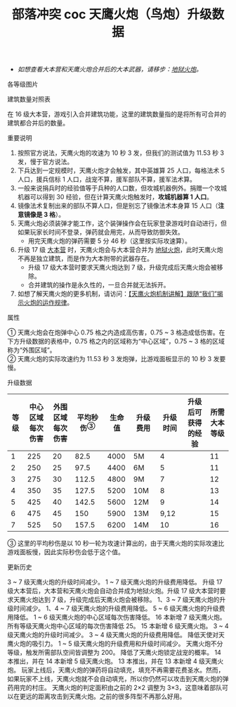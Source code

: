﻿---
title: "部落冲突 coc 天鹰火炮（鸟炮）升级数据"
navTitle: "天鹰火炮"
shownTitle: "天鹰火炮（鸟炮）"
description: "天鹰火炮的攻击范围几乎覆盖了地图的每个角落，它发射的火炮可以对汹汹而来的敌方部队造成溅射伤害。然而，只有大规模的部队才会触发天鹰火炮。"
module: upgrade-home
imgFolder: home_buildings/030b
wiki: https://clashofclans.fandom.com/wiki/Eagle_Artillery
canonical: /upgrade/030b-Eagle-Artillery
---

- *如想查看大本营和天鹰火炮合并后的大本武器，请移步：[地狱火炮](/upgrade/0315-Inferno-Artillery)。*

<UnitInfo :folder="$frontmatter.imgFolder" imgSrc="Eagle_Artillery7_info.png" :imgAlt="$frontmatter.navTitle" :description="$frontmatter.description" />

<SmallTitle>各等级图片</SmallTitle>

<Panel>
    <UnitImgGroup title="日常状态" :folder="$frontmatter.imgFolder">
        <UnitImg imgTitle="1 级" imgSrc="Eagle_Artillery1.png" />
        <UnitImg imgTitle="2 级" imgSrc="Eagle_Artillery2.png" />
        <UnitImg imgTitle="3 级" imgSrc="Eagle_Artillery3.png" />
        <UnitImg imgTitle="4 级" imgSrc="Eagle_Artillery4.png" />
        <UnitImg imgTitle="5 级" imgSrc="Eagle_Artillery5.png" />
        <UnitImg imgTitle="6 级" imgSrc="Eagle_Artillery6.png" />
        <UnitImg imgTitle="7 级" imgSrc="Eagle_Artillery7.png" imgHd="Eagle_Artillery7_hd.png" />
    </UnitImgGroup>
    <UnitImgGroup title="发射中" :folder="$frontmatter.imgFolder">
        <UnitImg imgTitle="1 级" imgSrc="Eagle_Artillery1_Active.png" />
        <UnitImg imgTitle="2 级" imgSrc="Eagle_Artillery2_Active.png" />
        <UnitImg imgTitle="3 级" imgSrc="Eagle_Artillery3_Active.png" />
        <UnitImg imgTitle="4 级" imgSrc="Eagle_Artillery4_Active.png" />
        <UnitImg imgTitle="5 级" imgSrc="Eagle_Artillery5_Active.png" />
        <UnitImg imgTitle="6 级" imgSrc="Eagle_Artillery6_Active.png" />
        <UnitImg imgTitle="7 级" imgSrc="Eagle_Artillery7_Active.png" />
    </UnitImgGroup>
        <UnitImgGroup title="无弹药" :folder="$frontmatter.imgFolder">
        <UnitImg imgTitle="1 级" imgSrc="Eagle_Artillery1_Unloaded.png" />
        <UnitImg imgTitle="2 级" imgSrc="Eagle_Artillery2_Unloaded.png" />
        <UnitImg imgTitle="3 级" imgSrc="Eagle_Artillery3_Unloaded.png" />
        <UnitImg imgTitle="4 级" imgSrc="Eagle_Artillery4_Unloaded.png" />
        <UnitImg imgTitle="5 级" imgSrc="Eagle_Artillery5_Unloaded.png" />
        <UnitImg imgTitle="6 级" imgSrc="Eagle_Artillery6_Unloaded.png" />
        <UnitImg imgTitle="7 级" imgSrc="Eagle_Artillery7_Unloaded.png" />
    </UnitImgGroup>
</Panel>

<SmallTitle>建筑数量对照表</SmallTitle>

<BuildingNum>
    <BuildingNumRow title="大本等级" num="1 - 10, 11 - 16, 17" />
    <BuildingNumRow title="建筑数量" num="     0,       1,  0" />
</BuildingNum>

在 16 级大本营，游戏引入合并建筑功能，这里的建筑数量指的是将所有可合并的建筑都合并后的数量。

<SmallTitle>重要说明</SmallTitle>

1. 按照官方说法，天鹰火炮的攻速为 10 秒 3 发，但我们的测试值为 11.53 秒 3 发，慢于官方说法。
2. 下兵达到一定规模时，天鹰火炮才会触发，其中英雄算 25 人口，每格法术 5 人口，援兵信标 1 人口，战宠不算，援军部队不算，援军法术算。
3. 一般来说捐兵时的经验值等于兵种的人口数，但攻城机器例外。捐赠一个攻城机器可以得到 30 经验，但在计算天鹰火炮触发时，**攻城机器算 1 人口**。
4. 镜像法术复制出来的部队不算人口，但是别忘了镜像法术本身算 15 人口（**注意镜像是 3 格**）。
5. 天鹰火炮必须装弹才能工作，这个装弹操作会在玩家登录游戏时自动进行，但如果玩家长时间不登录，弹药就会用完，从而导致防御失效。
    - 用完天鹰火炮的弹药需要 5 分 46 秒（这里按实际攻速算）。
6. 升级 17 级 [大本营](/upgrade/0400-Town-Hall) 时，天鹰火炮会与大本营合并为 [地狱火炮](/upgrade/0315-Inferno-Artillery)，此时天鹰火炮不再是独立建筑，而是作为大本附带的武器存在。
    - 升级 17 级大本营时要求天鹰火炮达到 7 级，升级完成后天鹰火炮会被移除。
    - 合并建筑的操作是永久性的，一旦合并就无法拆开。
7. 如想了解天鹰火炮的更多机制，请访问：[【天鹰火炮机制讲解】跟随“我们”揭示火炮的运作规律](/p/2140)。

<SmallTitle>属性</SmallTitle>

<UnitProperties>
    <UnitProperty pKey="占地面积" pValue="4×4" />
    <UnitProperty pKey="判定面积" pValue="3×3" :isJudgeSquare="true" />
    <UnitProperty pKey="伤害类型" pValue="范围伤害<sup>①</sup>" />
    <UnitProperty pKey="攻击的目标" pValue="地面和空中目标" />
    <UnitProperty pKey="射程" pValue="7 ~ 50 格" />
    <UnitProperty pKey="攻速" pValue="11.53 秒一轮<sup>②</sup>" />
    <UnitProperty pKey="触发所需的人口数" pValue="200" />
    <UnitProperty pKey="弹药数量" pValue="90" />
    <UnitProperty pKey="触发后的攻击延迟" pValue="1.25 秒" />
    <UnitProperty pKey="击退距离" pValue="0.5 格" />
</UnitProperties>

① 天鹰火炮会在炮弹中心 0.75 格之内造成高伤害，0.75 ~ 3 格造成低伤害。在下方升级数据的表格中，0.75 格之内的区域称为“中心区域”，0.75 ~ 3 格的区域称为“外围区域”。<br>
② 天鹰火炮的实际攻速约为 11.53 秒 3 发炮弹，比游戏面板显示的 10 秒 3 发要慢。

<SmallTitle>升级数据</SmallTitle>

<script setup>
const tableExtraInfo = [
    {
        "column": 5,
        "type": "cost",
        "gpClass": "building",
        "icon": "Gold"
    },
    {
        "column": 6,
        "type": "time",
        "gpClass": "building"
    },
    {
        "column": 7,
        "type": "exp",
        "icon": "Exp"
    }
];
</script>

<UnitTable :tableExtraInfo="tableExtraInfo">

| 等级 |中心区域<br>每次伤害|外围区域<br>每次伤害|平均秒伤<sup>③</sup>| 生命值 | 升级费用 | 升级时间 |升级后可<br>获得的经验| 所需<br>大本等级 |
| ---- |       ---        |        ---        |         ---       |   ---  |   ---   |   ----  |        ---          |      ----      |
|   1  |       225        |         20        |        82.5       |  4000  |    5M   |   4     |                     |       11       |
|   2  |       250        |         25        |        97.5       |  4400  |    6M   |   5     |                     |       11       |
|   3  |       275        |         30        |       112.5       |  4800  |    9M   |   7     |                     |       12       |
|   4  |       350        |         35        |       127.5       |  5200  |   10M   |   8     |                     |       13       |
|   5  |       425        |         40        |       142.5       |  5600  |   12M   |   9     |                     |       14       |
|   6  |       475        |         45        |       150         |  5900  |   13M   |   9,12  |                     |       15       |
|   7  |       525        |         50        |       157.5       |  6200  |   14M   |  10     |                     |       16       |
</UnitTable>

③ 这里的平均秒伤是以 10 秒一轮为攻速计算出的，由于天鹰火炮的实际攻速比游戏面板慢，因此实际秒伤会低于这个值。

<SmallTitle>更新历史</SmallTitle>

<Timeline>
    <TimelineItem date="2025/03/24">
        <TimelineRow>3 ~ 7 级天鹰火炮的升级时间减少。</TimelineRow>
        <TimelineRow>1 ~ 7 级天鹰火炮的升级费用降低。</TimelineRow>
    </TimelineItem>
    <TimelineItem date="2024/11/25">
        <TimelineRow>升级 17 级大本营后，大本营和天鹰火炮会自动合并成为地狱火炮。升级 17 级大本营时要求天鹰火炮达到 7 级，升级完成后天鹰火炮会被移除。</TimelineRow>
        <TimelineRow>1、3 ~ 7 级天鹰火炮的升级时间减少。</TimelineRow>
        <TimelineRow>1、4 ~ 7 级天鹰火炮的升级费用降低。</TimelineRow>
    </TimelineItem>
    <TimelineItem date="2024/06/18">
        <TimelineRow>5 ~ 6 级天鹰火炮的升级费用降低。</TimelineRow>
    </TimelineItem>
    <TimelineItem date="2024/06/03">
        <TimelineRow>1 ~ 6 级天鹰火炮的中心区域每次伤害降低。</TimelineRow>
    </TimelineItem>
    <TimelineItem date="2024/04/17">
        <TimelineRow>16 本新增 7 级天鹰火炮。</TimelineRow>
    </TimelineItem>
    <TimelineItem date="2023/09/28">
        <TimelineRow>所有等级天鹰火炮中心区域的每次伤害降低 25。</TimelineRow>
    </TimelineItem>
    <TimelineItem date="2023/06/12">
        <TimelineRow>15 本新增 6 级天鹰火炮。</TimelineRow>
        <TimelineRow>3 ~ 4 级天鹰火炮的升级时间减少。</TimelineRow>
        <TimelineRow>3 ~ 4 级天鹰火炮的升级费用降低。</TimelineRow>
        <TimelineRow>降低天使对天鹰火炮的吸引力。</TimelineRow>
    </TimelineItem>
    <TimelineItem date="2022/10/10">
        <TimelineRow>1 ~ 5 级天鹰火炮的升级费用和升级时间减少。</TimelineRow>
    </TimelineItem>
    <TimelineItem date="2022/06/27">
        <TimelineRow>天鹰火炮不分等级，触发所需部队空间皆调整为 200。</TimelineRow>
    </TimelineItem>
    <TimelineItem date="2021/04/29">
        <TimelineRow>降低了天鹰火炮锁定战宠的概率。</TimelineRow>
    </TimelineItem>
    <TimelineItem date="2021/04/12">
        <TimelineRow>14 本推出，并在 14 本新增 5 级天鹰火炮。</TimelineRow>
    </TimelineItem>
    <TimelineItem date="2019/12/09">
        <TimelineRow>13 本推出，并在 13 本新增 4 级天鹰火炮。</TimelineRow>
    </TimelineItem>
        <TimelineItem date="2019/04/02">
        <TimelineRow>玩家上线后，天鹰火炮的弹药将自动填充，填充不再需要花费圣水。然而，如果玩家不上线，天鹰火炮就不会自动填充，所以你仍然可以攻击到天鹰火炮的弹药用完的村庄。</TimelineRow>
    </TimelineItem>
        <TimelineItem date="2019/02/22">
        <TimelineRow>天鹰火炮的判定面积由之前的 2×2 调整为 3×3，这意味着部队可以在更远的距离攻击到天鹰火炮。之前的很多阵型不再那么好用。</TimelineRow>
    </TimelineItem>    
    <TimelineItem :historyBottom="true" />
</Timeline>